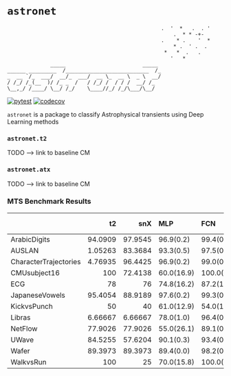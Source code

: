 # `astronet`

                                                      .  '  *   .  . '
                                                          .  * * -+-
                                                      .    * .    '  *
                                                          * .  ' .  .
                                                       *   *  .   .
                                                         '   *
                  _____                         _____
    ______ _________  /___________________________  /_
    _  __ `/_  ___/  __/_  ___/  __ \_  __ \  _ \  __/
    / /_/ /_(__  )/ /_ _  /   / /_/ /  / / /  __/ /_
    \__,_/ /____/ \__/ /_/    \____//_/ /_/\___/\__/


[![pytest](https://github.com/tallamjr/astronet/actions/workflows/pytest.yml/badge.svg)](https://github.com/tallamjr/astronet/actions/workflows/pytest.yml)
[![codecov](https://codecov.io/gh/tallamjr/astronet/branch/master/graph/badge.svg?token=X2RP4DC3K1)](https://codecov.io/gh/tallamjr/astronet)

`astronet` is a package to classify Astrophysical transients using Deep Learning methods

### `astronet.t2`

TODO --> link to baseline CM

### `astronet.atx`

TODO --> link to baseline CM

### MTS Benchmark Results
|                       |        t2 |      snX | MLP        | FCN        | ResNet     | Encoder    | MCNN      | t-LeNet    | MCDCNN     | Time-CNN   | TWIESN     |
|:----------------------|----------:|---------:|:-----------|:-----------|:-----------|:-----------|:----------|:-----------|:-----------|:-----------|:-----------|
| ArabicDigits          |  94.0909  | 97.9545  | 96.9(0.2)  | 99.4(0.1)  | 99.6(0.1)  | 98.1(0.1)  | 10.0(0.0) | 10.0(0.0)  | 95.9(0.2)  | 95.8(0.3)  | 85.3(1.4)  |
| AUSLAN                |   1.05263 | 83.3684  | 93.3(0.5)  | 97.5(0.4)  | 97.4(0.3)  | 93.8(0.5)  | 1.1(0.0)  | 1.1(0.0)   | 85.4(2.7)  | 72.6(3.5)  | 72.4(1.6)  |
| CharacterTrajectories |   4.76935 | 96.4425  | 96.9(0.2)  | 99.0(0.1)  | 99.0(0.2)  | 97.1(0.2)  | 5.4(0.8)  | 6.7(0.0)   | 93.8(1.7)  | 96.0(0.8)  | 92.0(1.3)  |
| CMUsubject16          | 100       | 72.4138  | 60.0(16.9) | 100.0(0.0) | 99.7(1.1)  | 98.3(2.4)  | 53.1(4.4) | 51.0(5.3)  | 51.4(5.0)  | 97.6(1.7)  | 89.3(6.8)  |
| ECG                   |  78       | 76       | 74.8(16.2) | 87.2(1.2)  | 86.7(1.3)  | 87.2(0.8)  | 67.0(0.0) | 67.0(0.0)  | 50.0(17.9) | 84.1(1.7)  | 73.7(2.3)  |
| JapaneseVowels        |  95.4054  | 88.9189  | 97.6(0.2)  | 99.3(0.2)  | 99.2(0.3)  | 97.6(0.6)  | 9.2(2.5)  | 23.8(0.0)  | 94.4(1.4)  | 95.6(1.0)  | 96.5(0.7)  |
| KickvsPunch           |  50       | 40       | 61.0(12.9) | 54.0(13.5) | 51.0(8.8)  | 61.0(9.9)  | 54.0(9.7) | 50.0(10.5) | 56.0(8.4)  | 62.0(6.3)  | 67.0(14.2) |
| Libras                |   6.66667 |  6.66667 | 78.0(1.0)  | 96.4(0.7)  | 95.4(1.1)  | 78.3(0.9)  | 6.7(0.0)  | 6.7(0.0)   | 65.1(3.9)  | 63.7(3.3)  | 79.4(1.3)  |
| NetFlow               |  77.9026  | 77.9026  | 55.0(26.1) | 89.1(0.4)  | 62.7(23.4) | 77.7(0.5)  | 77.9(0.0) | 72.3(17.6) | 63.0(18.2) | 89.0(0.9)  | 94.5(0.4)  |
| UWave                 |  84.5255  | 57.6204  | 90.1(0.3)  | 93.4(0.3)  | 92.6(0.4)  | 90.8(0.4)  | 12.5(0.0) | 12.5(0.0)  | 84.5(1.6)  | 85.9(0.7)  | 75.4(6.3)  |
| Wafer                 |  89.3973  | 89.3973  | 89.4(0.0)  | 98.2(0.5)  | 98.9(0.4)  | 98.6(0.2)  | 89.4(0.0) | 89.4(0.0)  | 65.8(38.1) | 94.8(2.1)  | 94.9(0.6)  |
| WalkvsRun             | 100       | 25       | 70.0(15.8) | 100.0(0.0) | 100.0(0.0) | 100.0(0.0) | 75.0(0.0) | 60.0(24.2) | 45.0(25.8) | 100.0(0.0) | 94.4(9.1)  |
